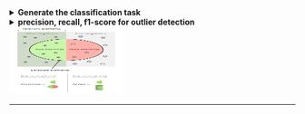 <details>
<summary><strong>   Generate the classification task  </strong></summary>
(Ref1)[https://scikit-learn.org/stable/auto_examples/datasets/plot_random_dataset.html#sphx-glr-auto-examples-datasets-plot-random-dataset-py](Ref2)[https://scikit-learn.org/stable/modules/generated/sklearn.datasets.make_classification.html]
  
```python
from sklearn.datasets import make_moons, make_circles, make_classification
from sklearn.model_selection import train_test_split
from sklearn.preprocessing import StandardScaler

X, y = make_classification(n_features=2, n_redundant=0, n_informative=2, random_state=1, n_clusters_per_class=1,n_samples=1000)
rng = np.random.RandomState(0)
X += 0*rng.uniform(size=X.shape)
X = StandardScaler().fit_transform(X)
X_train, X_test, y_train, y_test = train_test_split(X, y, test_size=0.4, random_state=42)
plt.scatter(X[:,0],X[:,1],c=y)
plt.show()
```

</details>

<details>
<summary><strong>   precision, recall, f1-score for outlier detection  </strong></summary>

 ```python
  y_true = np.array([1,1,1,0,0,0,0,0,0,0])
    y_pred_type1 = np.array([1,1,1,1,0,0,0,0,0,0])
    y_pred_type2 = np.array([1,1,0,0,0,0,0,0,0,0])

    print('-' * 90)
    print(f'Type I error, a 0 is predicted as 1, a normal as outlier')
    Recall_default = recall_score(y_true, y_pred_type1)
    Precision_default = precision_score(y_true=y_true, y_pred=y_pred_type1)
    TPR_type1 = recall_score(y_true=y_true, y_pred=y_pred_type1, average=None, labels=[1])[0]
    PPV_type1 = precision_score(y_true=y_true, y_pred=y_pred_type1, average=None, labels=[1])[0]
    f1_type1 = f1_score(y_true=y_true, y_pred=y_pred_type1, average=None, labels=[1])[0]
    f1_default = f1_score(y_true=y_true, y_pred=y_pred_type1)
    print(f'Recall={TPR_type1:0.4f}(default:{Recall_default:0.4f})\t'
          f'Precision={PPV_type1:0.4f}(default:{Precision_default:0.4f})\t'
          f'f1={f1_type1:0.4f}(default:{f1_default:0.4f})')
    
    print('-'*90)
    print(f'Type II error, a 1 is predicted as 0, a outlier as anomaly')
    Recall_default = recall_score(y_true, y_pred_type2)
    Precision_default = precision_score(y_true=y_true, y_pred=y_pred_type2)
    TPR_type2 = recall_score(y_true=y_true, y_pred=y_pred_type2, average=None, labels=[1])[0]
    PPV_type2 = precision_score(y_true=y_true, y_pred=y_pred_type2, average=None, labels=[1])[0]
    f1_type2 = f1_score(y_true=y_true, y_pred=y_pred_type2, average=None, labels=[1])[0]
    f1_default = f1_score(y_true=y_true, y_pred=y_pred_type2)
    print(f'Recall={TPR_type2:0.4f}(default:{Recall_default:0.4f})\t'
          f'Precision={PPV_type2:0.4f}(default:{Precision_default:0.4f})\t'
          f'f1={f1_type2:0.4f}(default:{f1_default:0.4f})')
 ```

</details>

<div align=left><img src ="https://github.com/zhaojiachen1994/Frequently-used-code-blocks/blob/master/Figures/Precisionrecall.png" width="200" height="120"/></div>

-----------------------------------------------------------------------------------------------------------------------------------
